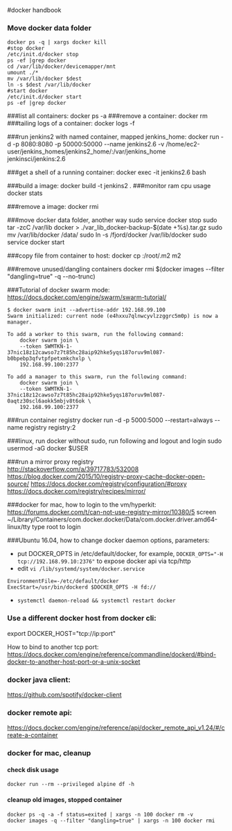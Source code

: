 #docker handbook

### Move docker data folder 

```
docker ps -q | xargs docker kill
#stop docker
/etc/init.d/docker stop
ps -ef |grep docker
cd /var/lib/docker/devicemapper/mnt
umount ./*
mv /var/lib/docker $dest
ln -s $dest /var/lib/docker
#start docker
/etc/init.d/docker start
ps -ef |grep docker
```



###list all containers:
    docker ps -a
###remove a container:
    docker rm <name>
###tailing logs of a container:
    docker logs -f <name>

###run jenkins2 with named container, mapped jenkins_home:
    docker run -d -p 8080:8080 -p 50000:50000 --name jenkins2.6 -v /home/ec2-user/jenkins_homes/jenkins2_home/:/var/jenkins_home jenkinsci/jenkins:2.6

###get a shell of a running container:
    docker exec -it jenkins2.6 bash

###build a image:
    docker build -t jenkins2 .
###monitor ram cpu usage
    docker stats <name>

###remove a image:
    docker rmi <imagename>

###move docker data folder, another way
    sudo service docker stop
    sudo tar -zcC /var/lib docker > ./var_lib_docker-backup-$(date +%s).tar.gz
    sudo mv /var/lib/docker /data/
    sudo ln -s /fjord/docker /var/lib/docker
    sudo service docker start

###copy file from container to host:
    docker cp <name>:/root/.m2 m2

###remove unused/dangling containers
  docker rmi $(docker images --filter "dangling=true" -q --no-trunc)


###Tutorial of docker swarm mode:
https://docs.docker.com/engine/swarm/swarm-tutorial/
```
$ docker swarm init --advertise-addr 192.168.99.100
Swarm initialized: current node (e4hxxu7qlnwcyvlzzggrc5m0p) is now a manager.

To add a worker to this swarm, run the following command:
    docker swarm join \
    --token SWMTKN-1-37nic18z12cawso7z7t85hc28aip92hke5yqs187oruv9ml087-b0bpebp3qfvtpfpetxmkchxlp \
    192.168.99.100:2377

To add a manager to this swarm, run the following command:
    docker swarm join \
    --token SWMTKN-1-37nic18z12cawso7z7t85hc28aip92hke5yqs187oruv9ml087-0aqtz30scl6aokk5mbjv8t6ok \
    192.168.99.100:2377
```

###run container registry
    docker run -d -p 5000:5000 --restart=always --name registry registry:2

###linux, run docker without sudo, run following and logout and login
    sudo usermod -aG docker $USER
    
###run a mirror proxy registry
    http://stackoverflow.com/a/39717783/532008
    https://blog.docker.com/2015/10/registry-proxy-cache-docker-open-source/
    https://docs.docker.com/registry/configuration/#proxy
    https://docs.docker.com/registry/recipes/mirror/
    

###docker for mac, how to login to the vm/hyperkit:
    https://forums.docker.com/t/can-not-use-registry-mirror/10380/5
    screen ~/Library/Containers/com.docker.docker/Data/com.docker.driver.amd64-linux/tty
    type root to login
    
###Ubuntu 16.04, how to change docker daemon options, parameters:

- put DOCKER_OPTS in /etc/default/docker, for example, `DOCKER_OPTS="-H tcp://192.168.99.10:2376"` to expose docker api via tcp/http
- edit `vi /lib/systemd/system/docker.service`
```
EnvironmentFile=-/etc/default/docker
ExecStart=/usr/bin/dockerd $DOCKER_OPTS -H fd://
```
- `systemctl daemon-reload && systemctl restart docker`


### Use a different docker host from docker cli:

export DOCKER_HOST="tcp://ip:port"

How to bind to another tcp port: https://docs.docker.com/engine/reference/commandline/dockerd/#bind-docker-to-another-host-port-or-a-unix-socket


### docker java client:

https://github.com/spotify/docker-client

### docker remote api:

https://docs.docker.com/engine/reference/api/docker_remote_api_v1.24/#/create-a-container

### docker for mac, cleanup

#### check disk usage
    docker run --rm --privileged alpine df -h

#### cleanup old images, stopped container
    docker ps -q -a -f status=exited | xargs -n 100 docker rm -v
    docker images -q --filter "dangling=true" | xargs -n 100 docker rmi
    
